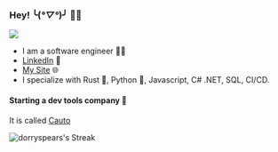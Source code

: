 ### Hey! ╰(*°▽°*)╯ 🙋‍♂️

![](https://komarev.com/ghpvc/?username=dorryspears)

- I am a software engineer 🧑‍💻
- [LinkedIn](https://www.linkedin.com/in/ryanjspears/) 💼
- [My Site](https://www.ryanspears.dev/) 🌐
- I specialize with Rust 🦀, Python 🐍, Javascript, C# .NET, SQL, CI/CD.

#### Starting a dev tools company 🤫

It is called [Cauto](https://www.cauto.dev)

![dorryspears's Streak](https://github-readme-streak-stats.herokuapp.com/?user=dorryspears&theme=nightowl&hide_border=true)

